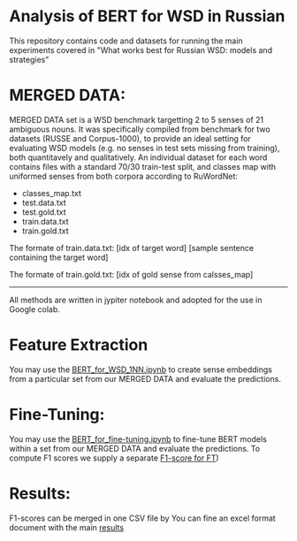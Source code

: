 # Analysis of BERT for WSD in Russian
This repository contains code and datasets for running the main experiments covered in "What works best for Russian WSD: models and strategies"

# MERGED DATA:
MERGED DATA set is a WSD benchmark targetting 2 to 5 senses of 21 ambiguous nouns. It was specifically compiled from benchmark for two datasets (RUSSE and Corpus-1000), to provide an ideal setting for evaluating WSD models (e.g. no senses in test sets missing from training), both quantitavely and qualitatively.
An individual dataset for each word contains files with a standard 70/30 train-test split, and classes map with uniformed senses from both corpora according to RuWordNet:

- classes_map.txt
- test.data.txt
- test.gold.txt
- train.data.txt
- train.gold.txt

The formate of train.data.txt: [idx of target word] [sample sentence containing the target word]

The formate of train.gold.txt: [idx of gold sense from calsses_map]
___________________________________________________________________________________________________________

All methods are written in jypiter notebook and adopted for the use in Google colab.
# Feature Extraction

You may use the [BERT_for_WSD_1NN.ipynb](https://github.com/alanev52/WSD/BERT_for_WSD_1NN.ipynb) to create sense embeddings from a particular set from our MERGED DATA and evaluate the predictions.
# Fine-Tuning:

You may use the [BERT_for_fine-tuning.ipynb](https://github.com/alanev52/WSD/BERT_for_fine-tuning.ipynb) to fine-tune BERT models within a set from our MERGED DATA and evaluate the predictions.
To compute F1 scores we supply a separate [F1-score for FT](https://github.com/alanev52/WSD/blob/main/F1_score_for_FT.ipynb))

# Results:
F1-scores can be merged in one CSV file by []()
You can fine an excel format document with the main [results](https://github.com/alanev52/WSD/blob/main/results.xlsx)
